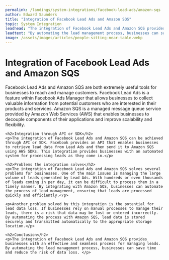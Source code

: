 ```yaml
---
permalink: /landings/system-integrations/facebook-lead-ads/amazon-sqs
author: Edward Saunders
title: "Integration of Facebook Lead Ads and Amazon SQS"
topic: System Integration
leadhead: "The integration of Facebook Lead Ads and Amazon SQS provides businesses with an effective and seamless process for managing leads"
leadtext: "By automating the lead management process, businesses can save time and reduce the risk of data loss."
image: /assets/images/articles/people-sitting-near-table.webp
---
```

<div class="arttext">	<h1>Integration of Facebook Lead Ads and Amazon SQS</h1>
	<p>Facebook Lead Ads and Amazon SQS are both extremely useful tools for businesses to reach and manage customers. Facebook Lead Ads is a feature within Facebook Ads Manager that allows businesses to collect valuable information from potential customers who are interested in their products and services. Amazon SQS is a managed message queue service provided by Amazon Web Services (AWS) that enables businesses to decouple components of their applications and improve scalability and flexibility. </p>

	<h2>Integration through API or SDK</h2>
	<p>The integration of Facebook Lead Ads and Amazon SQS can be achieved through API or SDK. Facebook provides an API that enables businesses to retrieve lead data from Lead Ads and then send it to Amazon SQS using AWS SDKs. This integration provides businesses with an automated system for processing leads as they come in.</p>

	<h2>Problems the integration solves</h2>
	<p>The integration of Facebook Lead Ads and Amazon SQS solves several problems for businesses. One of the main issues is managing the large volume of leads generated by Lead Ads. With hundreds or even thousands of leads coming in per day, it can be difficult to process them in a timely manner. By integrating with Amazon SQS, businesses can automate the process of lead management, ensuring that leads are processed quickly and efficiently.</p>

	<p>Another problem solved by this integration is the potential for lead data loss. If businesses rely on manual processes to manage their leads, there is a risk that data may be lost or entered incorrectly. By automating the process with Amazon SQS, lead data is stored securely and transmitted automatically to the appropriate storage location.</p>

	<h2>Conclusion</h2>
	<p>The integration of Facebook Lead Ads and Amazon SQS provides businesses with an effective and seamless process for managing leads. By automating the lead management process, businesses can save time and reduce the risk of data loss. </p>
</div>
